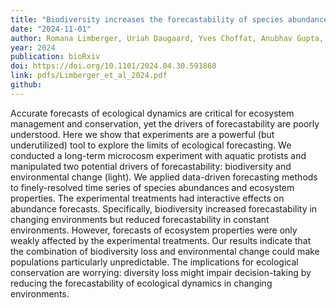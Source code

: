 ```yaml
---
title: "Biodiversity increases the forecastability of species abundances in changing environments"
date: "2024-11-01"
author: Romana Limberger, Uriah Daugaard, Yves Choffat, Anubhav Gupta, Martina Jelic, Sabina Jyrkinen, Rainer M Krug, Seraina Nohl, Frank Pennekamp, Sofia Julia van Moorsel, Xue Zheng, Debra Zuppinger-Dingley, Owen L Petchey
year: 2024
publication: bioRxiv
doi: https://doi.org/10.1101/2024.04.30.591860
link: pdfs/Limberger_et_al_2024.pdf
github:
---
```


Accurate forecasts of ecological dynamics are critical for ecosystem management and conservation, yet the drivers of forecastability are poorly understood. Here we show that experiments are a powerful (but underutilized) tool to explore the limits of ecological forecasting. We conducted a long-term microcosm experiment with aquatic protists and manipulated two potential drivers of forecastability: biodiversity and environmental change (light). We applied data-driven forecasting methods to finely-resolved time series of species abundances and ecosystem properties. The experimental treatments had interactive effects on abundance forecasts. Specifically, biodiversity increased forecastability in changing environments but reduced forecastability in constant environments. However, forecasts of ecosystem properties were only weakly affected by the experimental treatments. Our results indicate that the combination of biodiversity loss and environmental change could make populations particularly unpredictable. The implications for ecological conservation are worrying: diversity loss might impair decision-taking by reducing the forecastability of ecological dynamics in changing environments.